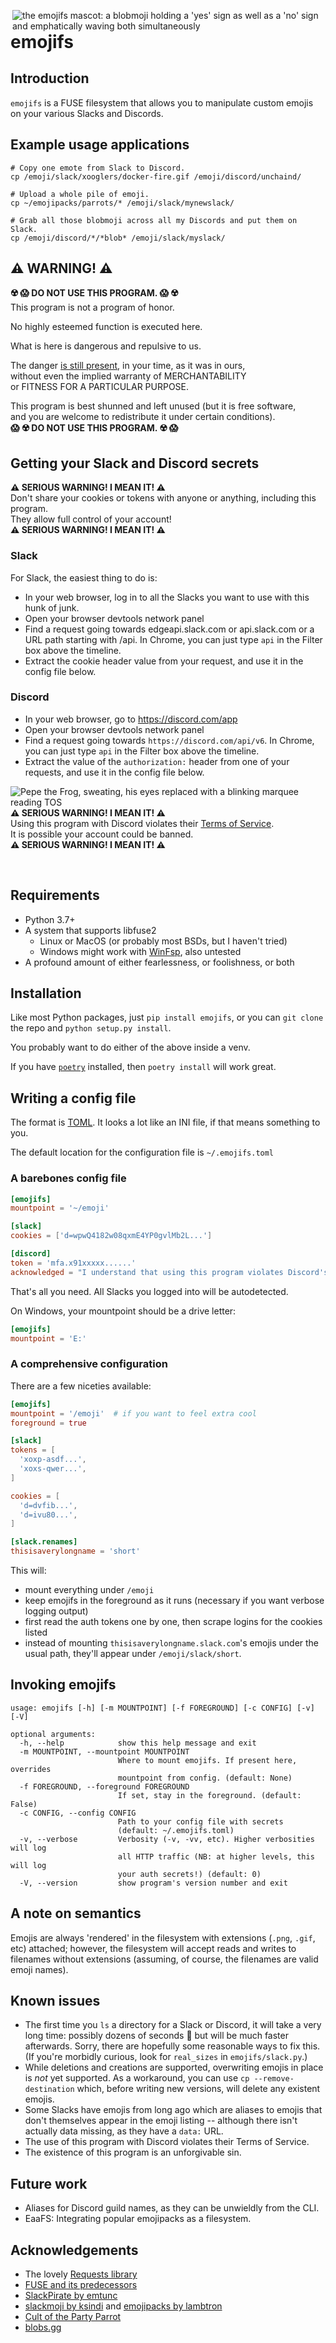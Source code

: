 <img align="right"
  src="extras/ablobcouncil.gif"
  title="yes! but no! but also, yes."
  alt="the emojifs mascot: a blobmoji holding a 'yes' sign as well as a 'no' sign and emphatically waving both simultaneously">

# emojifs

## Introduction
`emojifs` is a FUSE filesystem that allows you to manipulate custom emojis on your various Slacks and Discords.


## Example usage applications

    # Copy one emote from Slack to Discord.
    cp /emoji/slack/xooglers/docker-fire.gif /emoji/discord/unchaind/

    # Upload a whole pile of emoji.
    cp ~/emojipacks/parrots/* /emoji/slack/mynewslack/

    # Grab all those blobmoji across all my Discords and put them on Slack.
    cp /emoji/discord/*/*blob* /emoji/slack/myslack/

<!-- TODO xattr? -->

## ⚠️ WARNING! ⚠️
**☢️ 😱 DO NOT USE THIS PROGRAM. 😱 ☢️**  
This program is not a program of honor.  

No highly esteemed function is executed here.  

What is here is dangerous and repulsive to us.  

The danger [is still present](https://support.discord.com/hc/en-us/articles/115002192352), in your time, as it was in ours,  
without even the implied warranty of MERCHANTABILITY  
or FITNESS FOR A PARTICULAR PURPOSE.  

This program is best shunned and left unused (but it is free software,  
and you are welcome to redistribute it under certain conditions).  
**😱 ☢️ DO NOT USE THIS PROGRAM. ☢️ 😱**  

## Getting your Slack and Discord secrets

**⚠️ SERIOUS WARNING! I MEAN IT! ⚠️**  
Don't share your cookies or tokens with anyone or anything, including this program.  
They allow full control of your account!  
**⚠️ SERIOUS WARNING! I MEAN IT! ⚠️**  

### Slack
For Slack, the easiest thing to do is:
* In your web browser, log in to all the Slacks you want to use with this hunk of junk.
* Open your browser devtools network panel
* Find a request going towards edgeapi.slack.com or api.slack.com or a URL path starting with /api.  In Chrome, you can just type `api` in the Filter box above the timeline.
* Extract the cookie header value from your request, and use it in the config file below.

### Discord
* In your web browser, go to https://discord.com/app
* Open your browser devtools network panel
* Find a request going towards `https://discord.com/api/v6`.  In Chrome, you can just type `api` in the Filter box above the timeline.
* Extract the value of the `authorization:` header from one of your requests, and use it in the config file below.

<img align="left"
  src="https://cdn.discordapp.com/emojis/739162266284458045.gif"
  title="monkaTOS"
  alt="Pepe the Frog, sweating, his eyes replaced with a blinking marquee reading TOS">
**⚠️ SERIOUS WARNING! I MEAN IT! ⚠️**  
Using this program with Discord violates their [Terms of Service](https://support.discord.com/hc/en-us/articles/115002192352).  
It is possible your account could be banned.  
**⚠️ SERIOUS WARNING! I MEAN IT! ⚠️**  

&nbsp;  

## Requirements
* Python 3.7+
* A system that supports libfuse2
  * Linux or MacOS (or probably most BSDs, but I haven't tried)
  * Windows might work with [WinFsp](https://github.com/billziss-gh/winfsp), also untested
* A profound amount of either fearlessness, or foolishness, or both

## Installation

Like most Python packages, just `pip install emojifs`, or you can `git clone` the repo and `python setup.py install`.

You probably want to do either of the above inside a venv.

If you have [`poetry`](https://python-poetry.org/) installed, then `poetry install` will work great.

## Writing a config file

The format is [TOML](https://toml.io/).  It looks a lot like an INI file, if that means something to you.

The default location for the configuration file is `~/.emojifs.toml`

### A barebones config file

```toml
[emojifs]
mountpoint = '~/emoji'

[slack]
cookies = ['d=wpwQ4182w08qxmE4YP0gvlMb2L...']

[discord]
token = 'mfa.x91xxxxx......'
acknowledged = "I understand that using this program violates Discord's ToS"
```

That's all you need.  All Slacks you logged into will be autodetected.

On Windows, your mountpoint should be a drive letter:
```toml
[emojifs]
mountpoint = 'E:'
```

### A comprehensive configuration
There are a few niceties available:
```toml
[emojifs]
mountpoint = '/emoji'  # if you want to feel extra cool
foreground = true

[slack]
tokens = [
  'xoxp-asdf...',
  'xoxs-qwer...',
]

cookies = [
  'd=dvfib...',
  'd=ivu80...',
]

[slack.renames]
thisisaverylongname = 'short'

```

This will:
* mount everything under `/emoji`
* keep emojifs in the foreground as it runs (necessary if you want verbose logging output)
* first read the auth tokens one by one, then scrape logins for the cookies listed
* instead of mounting `thisisaverylongname.slack.com`'s emojis under the usual path, they'll appear under `/emoji/slack/short`.


## Invoking emojifs

```
usage: emojifs [-h] [-m MOUNTPOINT] [-f FOREGROUND] [-c CONFIG] [-v] [-V]

optional arguments:
  -h, --help            show this help message and exit
  -m MOUNTPOINT, --mountpoint MOUNTPOINT
                        Where to mount emojifs. If present here, overrides
                        mountpoint from config. (default: None)
  -f FOREGROUND, --foreground FOREGROUND
                        If set, stay in the foreground. (default: False)
  -c CONFIG, --config CONFIG
                        Path to your config file with secrets
                        (default: ~/.emojifs.toml)
  -v, --verbose         Verbosity (-v, -vv, etc). Higher verbosities will log
                        all HTTP traffic (NB: at higher levels, this will log
                        your auth secrets!) (default: 0)
  -V, --version         show program's version number and exit

```


## A note on semantics
Emojis are always 'rendered' in the filesystem with extensions (`.png`, `.gif`, etc) attached; however, the filesystem will accept reads and writes to filenames without extensions (assuming, of course, the filenames are valid emoji names).

## Known issues
* The first time you `ls` a directory for a Slack or Discord, it will take a very long time: possibly dozens of seconds 😬 but will be much faster afterwards.  Sorry, there are hopefully some reasonable ways to fix this.  (If you're morbidly curious, look for `real_sizes` in `emojifs/slack.py`.)
* While deletions and creations are supported, overwriting emojis in place is *not* yet supported.  As a workaround, you can use `cp --remove-destination` which, before writing new versions, will delete any existent emojis.
* Some Slacks have emojis from long ago which are aliases to emojis that don't themselves appear in the emoji listing -- although there isn't actually data missing, as they have a `data:` URL.
* The use of this program with Discord violates their Terms of Service.
* The existence of this program is an unforgivable sin.

## Future work
* Aliases for Discord guild names, as they can be unwieldly from the CLI.
* EaaFS: Integrating popular emojipacks as a filesystem.

## Acknowledgements
* The lovely [Requests library](https://requests.readthedocs.io/)
* [FUSE and its predecessors](https://en.wikipedia.org/wiki/Filesystem_in_Userspace)
* [SlackPirate by emtunc](https://github.com/emtunc/SlackPirate)
* [slackmoji by ksindi](https://github.com/ksindi/slackmoji) and [emojipacks by lambtron](https://github.com/lambtron/emojipacks)
* [Cult of the Party Parrot](https://cultofthepartyparrot.com/)
* [blobs.gg](https://blobs.gg/)
